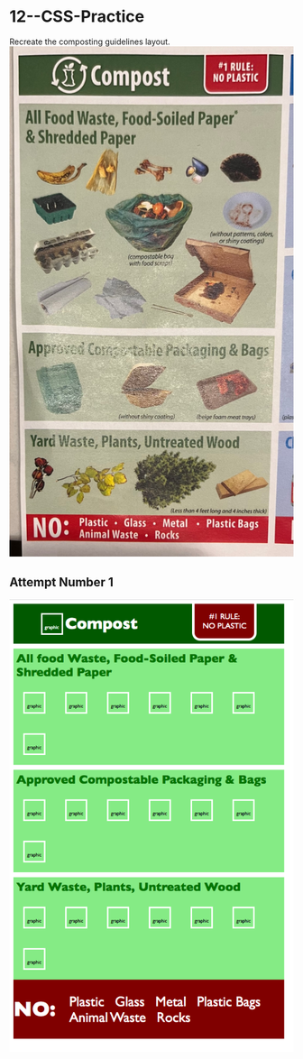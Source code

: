 # 12--CSS-Practice
Recreate the composting guidelines layout. 
![CompostingGuide](./CompostGuide.jpg)

## Attempt Number 1
![Attempt-1](./attempt-1.png)